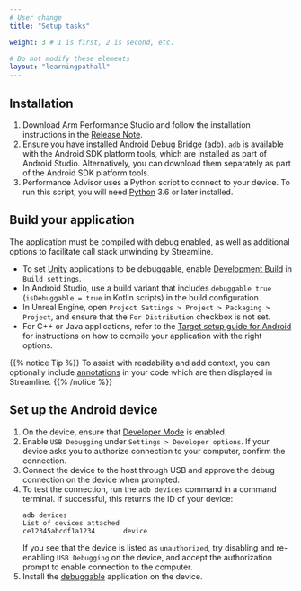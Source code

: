 ```yaml
---
# User change
title: "Setup tasks"

weight: 3 # 1 is first, 2 is second, etc.

# Do not modify these elements
layout: "learningpathall"
---
```

## Installation

1. Download Arm Performance Studio and follow the installation instructions in the [Release Note](https://developer.arm.com/documentation/107649/latest/).
1. Ensure you have installed [Android Debug Bridge (adb)](https://developer.android.com/studio/command-line/adb). `adb` is available with the Android SDK platform tools, which are installed as part of Android Studio. Alternatively, you can download them separately as part of the Android SDK platform tools.
1. Performance Advisor uses a Python script to connect to your device. To run this script, you will need [Python](https://www.python.org/downloads/) 3.6 or later installed.

## Build your application

The application must be compiled with debug enabled, as well as additional options to facilitate call stack unwinding by Streamline.

* To set [Unity](https://unity.com/) applications to be debuggable, enable [Development Build](https://docs.unity3d.com/2021.1/Documentation/Manual/android-BuildProcess.html) in `Build settings`.
* In Android Studio, use a build variant that includes `debuggable true` (`isDebuggable = true` in Kotlin scripts) in the build configuration.
* In Unreal Engine, open `Project Settings > Project > Packaging > Project`, and ensure that the `For Distribution` checkbox is not set.
* For C++ or Java applications, refer to the [Target setup guide for Android](https://developer.arm.com/documentation/101813/latest/Target-Setup/Compile-your-application) for instructions on how to compile your application with the right options.

{{% notice Tip %}}
To assist with readability and add context, you can optionally include [annotations](https://developer.arm.com/documentation/101816/latest/Annotate-your-code/Add-annotations-to-your-code) in your code which are then displayed in Streamline.
{{% /notice %}}

## Set up the Android device

1. On the device, ensure that [Developer Mode](https://developer.android.com/studio/debug/dev-options) is enabled.
1. Enable `USB Debugging` under `Settings > Developer options`. If your device asks you to authorize connection to your computer, confirm the connection.
1. Connect the device to the host through USB and approve the debug connection on the device when prompted.
1. To test the connection, run the `adb devices` command in a command terminal. If successful, this returns the ID of your device:
    ```command
    adb devices
    List of devices attached
    ce12345abcdf1a1234       device
    ```
    If you see that the device is listed as `unauthorized`, try disabling and re-enabling `USB Debugging` on the device, and accept the authorization prompt to enable connection to the computer.
1. Install the [debuggable](https://developer.android.com/studio/debug) application on the device.
